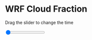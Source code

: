 <h1>WRF  Cloud Fraction </h1>
<p>Drag the slider to change the time</p>

<div class="slidecontainer">
<input oninput='setImage(this)' class="slider" type="range" min="0" max="5" value="0" step="1" />
<img id='img'/>
</div>

<script>
var img = document.getElementById('img');
var img_array = ['/assets/images/wrf/cf_wrfout_d01_2020-05-11_12:00:00.png',
'/assets/images/wrf/cf_wrfout_d01_2020-05-11_13:00:00.png',
'/assets/images/wrf/cf_wrfout_d01_2020-05-11_14:00:00.png',
'/assets/images/wrf/cf_wrfout_d01_2020-05-11_15:00:00.png',
'/assets/images/wrf/cf_wrfout_d01_2020-05-11_16:00:00.png',];
function setImage(obj)
{
        var value = obj.value;
        img.src = img_array[value];

}
</script>
